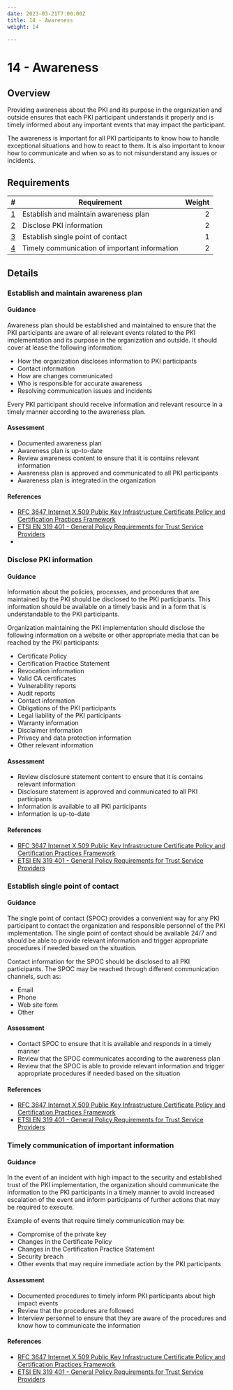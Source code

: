 ```yaml
---
date: 2023-03-21T7:00:00Z
title: 14 - Awareness
weight: 14

---
```


# 14 - Awareness

## Overview

Providing awareness about the PKI and its purpose in the organization and outside ensures that each PKI participant understands it properly and is timely informed about any important events that may impact the participant.

The awareness is important for all PKI participants to know how to handle exceptional situations and how to react to them. It is also important to know how to communicate and when so as to not misunderstand any issues or incidents.

## Requirements

|                                                   # | Requirement                                   | Weight |
|----------------------------------------------------:|-----------------------------------------------|-------:|
|         [1](#establish-and-maintain-awareness-plan) | Establish and maintain awareness plan         |      2 |
|                      [2](#disclose-pki-information) | Disclose PKI information                      |      2 |
|             [3](#establish-single-point-of-contact) | Establish single point of contact             |      1 |
| [4](#timely-communication-of-important-information) | Timely communication of important information |      2 |

## Details

### Establish and maintain awareness plan

#### Guidance

Awareness plan should be established and maintained to ensure that the PKI participants are aware of all relevant events related to the PKI implementation and its purpose in the organization and outside. It should cover at lease the following information:
- How the organization discloses information to PKI participants
- Contact information
- How are changes communicated
- Who is responsible for accurate awareness
- Resolving communication issues and incidents

Every PKI participant should receive information and relevant resource in a timely manner according to the awareness plan.

#### Assessment

- Documented awareness plan
- Awareness plan is up-to-date
- Review awareness content to ensure that it is contains relevant information
- Awareness plan is approved and communicated to all PKI participants
- Awareness plan is integrated in the organization

#### References

- [RFC 3647 Internet X.509 Public Key Infrastructure Certificate Policy and Certification Practices Framework](https://datatracker.ietf.org/doc/html/rfc3647)
- [ETSI EN 319 401 - General Policy Requirements for Trust Service Providers](https://www.etsi.org/deliver/etsi_en/319400_319499/319401/02.03.01_60/en_319401v020301p.pdf)
- 
### Disclose PKI information

#### Guidance

Information about the policies, processes, and procedures that are maintained by the PKI should be disclosed to the PKI participants. This information should be available on a timely basis and in a form that is understandable to the PKI participants.

Organization maintaining the PKI implementation should disclose the following information on a website or other appropriate media that can be reached by the PKI participants:
- Certificate Policy
- Certification Practice Statement
- Revocation information
- Valid CA certificates
- Vulnerability reports
- Audit reports
- Contact information
- Obligations of the PKI participants
- Legal liability of the PKI participants
- Warranty information
- Disclaimer information
- Privacy and data protection information
- Other relevant information

#### Assessment

- Review disclosure statement content to ensure that it is contains relevant information
- Disclosure statement is approved and communicated to all PKI participants
- Information is available to all PKI participants
- Information is up-to-date

#### References

- [RFC 3647 Internet X.509 Public Key Infrastructure Certificate Policy and Certification Practices Framework](https://datatracker.ietf.org/doc/html/rfc3647)
- [ETSI EN 319 401 - General Policy Requirements for Trust Service Providers](https://www.etsi.org/deliver/etsi_en/319400_319499/319401/02.03.01_60/en_319401v020301p.pdf)

### Establish single point of contact

#### Guidance

The single point of contact (SPOC) provides a convenient way for any PKI participant to contact the organization and responsible personnel of the PKI implementation. The single point of contact should be available 24/7 and should be able to provide relevant information and trigger appropriate procedures if needed based on the situation.

Contact information for the SPOC should be disclosed to all PKI participants.
The SPOC may be reached through different communication channels, such as:
- Email
- Phone
- Web site form
- Other

#### Assessment

- Contact SPOC to ensure that it is available and responds in a timely manner
- Review that the SPOC communicates according to the awareness plan
- Review that the SPOC is able to provide relevant information and trigger appropriate procedures if needed based on the situation

#### References

- [RFC 3647 Internet X.509 Public Key Infrastructure Certificate Policy and Certification Practices Framework](https://datatracker.ietf.org/doc/html/rfc3647)
- [ETSI EN 319 401 - General Policy Requirements for Trust Service Providers](https://www.etsi.org/deliver/etsi_en/319400_319499/319401/02.03.01_60/en_319401v020301p.pdf)

### Timely communication of important information

#### Guidance

In the event of an incident with high impact to the security and established trust of the PKI implementation, the organization should communicate the information to the PKI participants in a timely manner to avoid increased escalation of the event and inform participants of further actions that may be required to execute.

Example of events that require timely communication may be:
- Compromise of the private key
- Changes in the Certificate Policy
- Changes in the Certification Practice Statement
- Security breach
- Other events that may require immediate action by the PKI participants

#### Assessment

- Documented procedures to timely inform PKI participants about high impact events
- Review that the procedures are followed
- Interview personnel to ensure that they are aware of the procedures and know how to communicate the information

#### References

- [RFC 3647 Internet X.509 Public Key Infrastructure Certificate Policy and Certification Practices Framework](https://datatracker.ietf.org/doc/html/rfc3647)
- [ETSI EN 319 401 - General Policy Requirements for Trust Service Providers](https://www.etsi.org/deliver/etsi_en/319400_319499/319401/02.03.01_60/en_319401v020301p.pdf)
